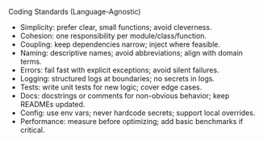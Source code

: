 Coding Standards (Language-Agnostic)

- Simplicity: prefer clear, small functions; avoid cleverness.
- Cohesion: one responsibility per module/class/function.
- Coupling: keep dependencies narrow; inject where feasible.
- Naming: descriptive names; avoid abbreviations; align with domain terms.
- Errors: fail fast with explicit exceptions; avoid silent failures.
- Logging: structured logs at boundaries; no secrets in logs.
- Tests: write unit tests for new logic; cover edge cases.
- Docs: docstrings or comments for non-obvious behavior; keep READMEs updated.
- Config: use env vars; never hardcode secrets; support local overrides.
- Performance: measure before optimizing; add basic benchmarks if critical.

